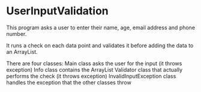 # UserInputValidation


This program asks a user to enter their name, age, email address and phone number.

It runs a check on each data point and validates it before adding the data to an ArrayList.

There are four classes:
Main class asks the user for the input (it throws exception)
Info class contains the ArrayList
Validator class that actually performs the check (it throws exception)
InvalidInputException class handles the exception that the other classes throw
